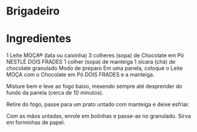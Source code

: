# Brigadeiro

# Ingredientes
1 Leite MOÇA® (lata ou caixinha)
3 colheres (sopa) de Chocolate em Pó NESTLÉ DOIS FRADES
1 colher (sopa) de manteiga
1 xícara (chá) de chocolate granulado
Modo de preparo
Em uma panela, coloque o Leite MOÇA com o Chocolate em Pó DOIS FRADES e a manteiga.

Misture bem e leve ao fogo baixo, mexendo sempre até desprender do fundo da panela (cerca de 10 minutos).

Retire do fogo, passe para um prato untado com manteiga e deixe esfriar.

Com as mãos untadas, enrole em bolinhas e passe-as no granulado. Sirva em forminhas de papel.